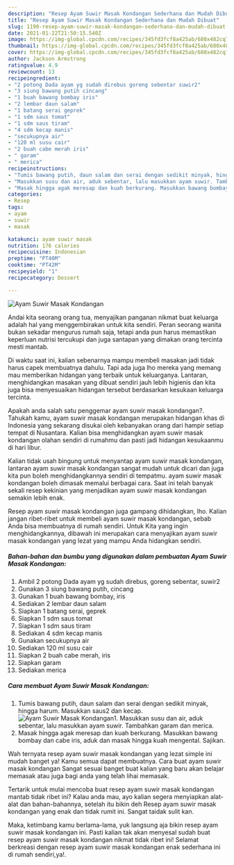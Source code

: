 ```yaml
---
description: "Resep Ayam Suwir Masak Kondangan Sederhana dan Mudah Dibuat"
title: "Resep Ayam Suwir Masak Kondangan Sederhana dan Mudah Dibuat"
slug: 1190-resep-ayam-suwir-masak-kondangan-sederhana-dan-mudah-dibuat
date: 2021-01-22T21:50:15.540Z
image: https://img-global.cpcdn.com/recipes/345fd3fcf8a425ab/680x482cq70/ayam-suwir-masak-kondangan-foto-resep-utama.jpg
thumbnail: https://img-global.cpcdn.com/recipes/345fd3fcf8a425ab/680x482cq70/ayam-suwir-masak-kondangan-foto-resep-utama.jpg
cover: https://img-global.cpcdn.com/recipes/345fd3fcf8a425ab/680x482cq70/ayam-suwir-masak-kondangan-foto-resep-utama.jpg
author: Jackson Armstrong
ratingvalue: 4.9
reviewcount: 13
recipeingredient:
- "2 potong Dada ayam yg sudah direbus goreng sebentar suwir2"
- "3 siung bawang putih cincang"
- "1 buah bawang bombay iris"
- "2 lembar daun salam"
- "1 batang serai geprek"
- "1 sdm saus tomat"
- "1 sdm saus tiram"
- "4 sdm kecap manis"
- "secukupnya air"
- "120 ml susu cair"
- "2 buah cabe merah iris"
- " garam"
- " merica"
recipeinstructions:
- "Tumis bawang putih, daun salam dan serai dengan sedikit minyak, hingga harum. Masukkan saus2 dan kecap."
- "Masukkan susu dan air, aduk sebentar, lalu masukkan ayam suwir. Tambahkan garam dan merica."
- "Masak hingga agak meresap dan kuah berkurang. Masukkan bawang bombay dan cabe iris, aduk dan masak hingga kuah mengental. Sajikan."
categories:
- Resep
tags:
- ayam
- suwir
- masak

katakunci: ayam suwir masak 
nutrition: 176 calories
recipecuisine: Indonesian
preptime: "PT40M"
cooktime: "PT42M"
recipeyield: "1"
recipecategory: Dessert

---
```



![Ayam Suwir Masak Kondangan](https://img-global.cpcdn.com/recipes/345fd3fcf8a425ab/680x482cq70/ayam-suwir-masak-kondangan-foto-resep-utama.jpg)

Andai kita seorang orang tua, menyajikan panganan nikmat buat keluarga adalah hal yang menggembirakan untuk kita sendiri. Peran seorang  wanita bukan sekadar mengurus rumah saja, tetapi anda pun harus memastikan keperluan nutrisi tercukupi dan juga santapan yang dimakan orang tercinta mesti mantab.

Di waktu  saat ini, kalian sebenarnya mampu membeli masakan jadi tidak harus capek membuatnya dahulu. Tapi ada juga lho mereka yang memang mau memberikan hidangan yang terbaik untuk keluarganya. Lantaran, menghidangkan masakan yang dibuat sendiri jauh lebih higienis dan kita juga bisa menyesuaikan hidangan tersebut berdasarkan kesukaan keluarga tercinta. 



Apakah anda salah satu penggemar ayam suwir masak kondangan?. Tahukah kamu, ayam suwir masak kondangan merupakan hidangan khas di Indonesia yang sekarang disukai oleh kebanyakan orang dari hampir setiap tempat di Nusantara. Kalian bisa menghidangkan ayam suwir masak kondangan olahan sendiri di rumahmu dan pasti jadi hidangan kesukaanmu di hari libur.

Kalian tidak usah bingung untuk menyantap ayam suwir masak kondangan, lantaran ayam suwir masak kondangan sangat mudah untuk dicari dan juga kita pun boleh menghidangkannya sendiri di tempatmu. ayam suwir masak kondangan boleh dimasak memalui berbagai cara. Saat ini telah banyak sekali resep kekinian yang menjadikan ayam suwir masak kondangan semakin lebih enak.

Resep ayam suwir masak kondangan juga gampang dihidangkan, lho. Kalian jangan ribet-ribet untuk membeli ayam suwir masak kondangan, sebab Anda bisa membuatnya di rumah sendiri. Untuk Kita yang ingin menghidangkannya, dibawah ini merupakan cara menyajikan ayam suwir masak kondangan yang lezat yang mampu Anda hidangkan sendiri.

<!--inarticleads1-->

##### Bahan-bahan dan bumbu yang digunakan dalam pembuatan Ayam Suwir Masak Kondangan:

1. Ambil 2 potong Dada ayam yg sudah direbus, goreng sebentar, suwir2
1. Gunakan 3 siung bawang putih, cincang
1. Gunakan 1 buah bawang bombay, iris
1. Sediakan 2 lembar daun salam
1. Siapkan 1 batang serai, geprek
1. Siapkan 1 sdm saus tomat
1. Siapkan 1 sdm saus tiram
1. Sediakan 4 sdm kecap manis
1. Gunakan secukupnya air
1. Sediakan 120 ml susu cair
1. Siapkan 2 buah cabe merah, iris
1. Siapkan  garam
1. Sediakan  merica




<!--inarticleads2-->

##### Cara membuat Ayam Suwir Masak Kondangan:

1. Tumis bawang putih, daun salam dan serai dengan sedikit minyak, hingga harum. Masukkan saus2 dan kecap.
<img src="https://img-global.cpcdn.com/steps/70980d58be133a7b/160x128cq70/ayam-suwir-masak-kondangan-langkah-memasak-1-foto.jpg" alt="Ayam Suwir Masak Kondangan">1. Masukkan susu dan air, aduk sebentar, lalu masukkan ayam suwir. Tambahkan garam dan merica.
1. Masak hingga agak meresap dan kuah berkurang. Masukkan bawang bombay dan cabe iris, aduk dan masak hingga kuah mengental. Sajikan.




Wah ternyata resep ayam suwir masak kondangan yang lezat simple ini mudah banget ya! Kamu semua dapat membuatnya. Cara buat ayam suwir masak kondangan Sangat sesuai banget buat kalian yang baru akan belajar memasak atau juga bagi anda yang telah lihai memasak.

Tertarik untuk mulai mencoba buat resep ayam suwir masak kondangan mantab tidak ribet ini? Kalau anda mau, ayo kalian segera menyiapkan alat-alat dan bahan-bahannya, setelah itu bikin deh Resep ayam suwir masak kondangan yang enak dan tidak rumit ini. Sangat taidak sulit kan. 

Maka, ketimbang kamu berlama-lama, yuk langsung aja bikin resep ayam suwir masak kondangan ini. Pasti kalian tak akan menyesal sudah buat resep ayam suwir masak kondangan nikmat tidak ribet ini! Selamat berkreasi dengan resep ayam suwir masak kondangan enak sederhana ini di rumah sendiri,ya!.

